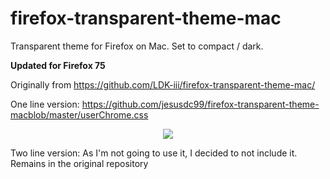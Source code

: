 # firefox-transparent-theme-mac

Transparent theme for Firefox on Mac. Set to compact / dark.

**Updated for Firefox 75**

Originally from https://github.com/LDK-iii/firefox-transparent-theme-mac/

One line version: https://github.com/jesusdc99/firefox-transparent-theme-macblob/master/userChrome.css
<p align="center">
  <img src="screenshot1.png">
</p>

Two line version: As I'm not going to use it, I decided to not include it. Remains in the original repository


